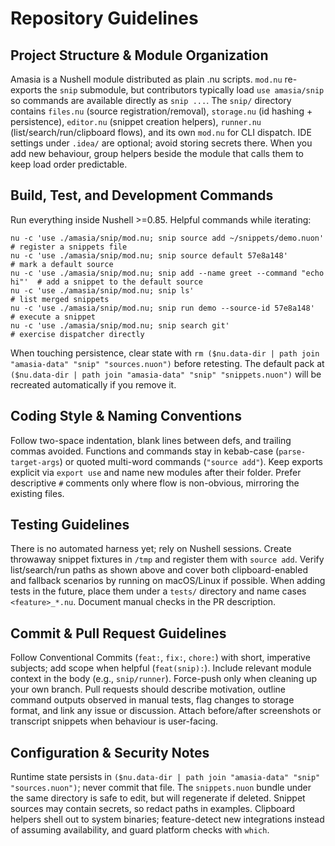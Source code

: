 # Repository Guidelines

## Project Structure & Module Organization
Amasia is a Nushell module distributed as plain .nu scripts. `mod.nu` re-exports the `snip` submodule, but contributors typically load `use amasia/snip` so commands are available directly as `snip ...`. The `snip/` directory contains `files.nu` (source registration/removal), `storage.nu` (id hashing + persistence), `editor.nu` (snippet creation helpers), `runner.nu` (list/search/run/clipboard flows), and its own `mod.nu` for CLI dispatch. IDE settings under `.idea/` are optional; avoid storing secrets there. When you add new behaviour, group helpers beside the module that calls them to keep load order predictable.

## Build, Test, and Development Commands
Run everything inside Nushell >=0.85. Helpful commands while iterating:
```
nu -c 'use ./amasia/snip/mod.nu; snip source add ~/snippets/demo.nuon'   # register a snippets file
nu -c 'use ./amasia/snip/mod.nu; snip source default 57e8a148'           # mark a default source
nu -c 'use ./amasia/snip/mod.nu; snip add --name greet --command "echo hi"'  # add a snippet to the default source
nu -c 'use ./amasia/snip/mod.nu; snip ls'                               # list merged snippets
nu -c 'use ./amasia/snip/mod.nu; snip run demo --source-id 57e8a148'    # execute a snippet
nu -c 'use ./amasia/snip/mod.nu; snip search git'                       # exercise dispatcher directly
```
When touching persistence, clear state with `rm ($nu.data-dir | path join "amasia-data" "snip" "sources.nuon")` before retesting. The default pack at `($nu.data-dir | path join "amasia-data" "snip" "snippets.nuon")` will be recreated automatically if you remove it.

## Coding Style & Naming Conventions
Follow two-space indentation, blank lines between defs, and trailing commas avoided. Functions and commands stay in kebab-case (`parse-target-args`) or quoted multi-word commands (`"source add"`). Keep exports explicit via `export use` and name new modules after their folder. Prefer descriptive `#` comments only where flow is non-obvious, mirroring the existing files.

## Testing Guidelines
There is no automated harness yet; rely on Nushell sessions. Create throwaway snippet fixtures in `/tmp` and register them with `source add`. Verify list/search/run paths as shown above and cover both clipboard-enabled and fallback scenarios by running on macOS/Linux if possible. When adding tests in the future, place them under a `tests/` directory and name cases `<feature>_*.nu`. Document manual checks in the PR description.

## Commit & Pull Request Guidelines
Follow Conventional Commits (`feat:`, `fix:`, `chore:`) with short, imperative subjects; add scope when helpful (`feat(snip):`). Include relevant module context in the body (e.g., `snip/runner`). Force-push only when cleaning up your own branch. Pull requests should describe motivation, outline command outputs observed in manual tests, flag changes to storage format, and link any issue or discussion. Attach before/after screenshots or transcript snippets when behaviour is user-facing.

## Configuration & Security Notes
Runtime state persists in `($nu.data-dir | path join "amasia-data" "snip" "sources.nuon")`; never commit that file. The `snippets.nuon` bundle under the same directory is safe to edit, but will regenerate if deleted. Snippet sources may contain secrets, so redact paths in examples. Clipboard helpers shell out to system binaries; feature-detect new integrations instead of assuming availability, and guard platform checks with `which`.
